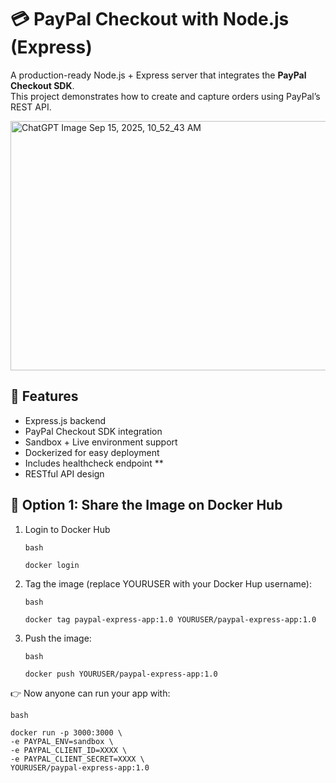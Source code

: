 # 💳 PayPal Checkout with Node.js (Express)

A production-ready Node.js + Express server that integrates the **PayPal Checkout SDK**.  
This project demonstrates how to create and capture orders using PayPal’s REST API.

<img width="1024" height="399" alt="ChatGPT Image Sep 15, 2025, 10_52_43 AM" src="https://github.com/user-attachments/assets/dd0dad07-4428-4541-89b4-3c95a8f195cb" />



## 🚀 Features
- Express.js backend
- PayPal Checkout SDK integration
- Sandbox + Live environment support
- Dockerized for easy deployment
- Includes healthcheck endpoint **
- RESTful API design

## 🚀 Option 1: Share the Image on Docker Hub
1. Login to Docker Hub
   ```
   bash

   docker login

   ```
2. Tag the image (replace YOURUSER with your Docker Hup username):
   ```
   bash
   
   docker tag paypal-express-app:1.0 YOURUSER/paypal-express-app:1.0

   ```
3. Push the image:
   ```
   bash

   docker push YOURUSER/paypal-express-app:1.0

   ```
👉 Now anyone can run your app with:

   ```
   bash

   docker run -p 3000:3000 \
  -e PAYPAL_ENV=sandbox \
  -e PAYPAL_CLIENT_ID=XXXX \
  -e PAYPAL_CLIENT_SECRET=XXXX \
  YOURUSER/paypal-express-app:1.0

  ```




      
